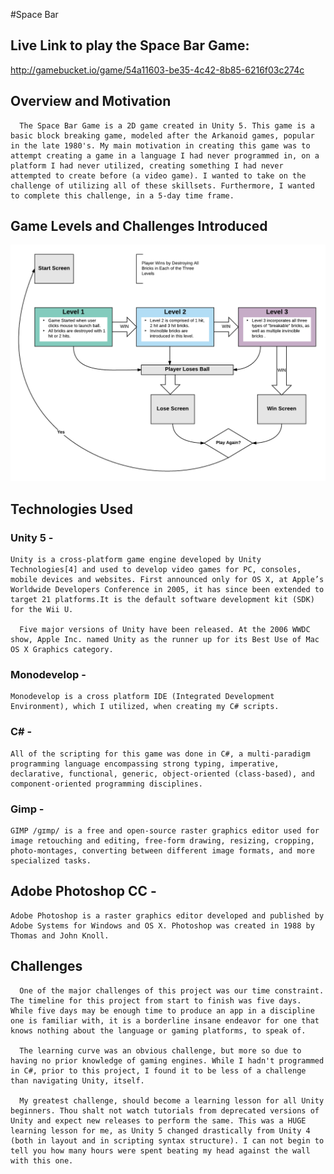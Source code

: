 #Space Bar

## Live Link to play the Space Bar Game:
http://gamebucket.io/game/54a11603-be35-4c42-8b85-6216f03c274c
   

## Overview and Motivation
      The Space Bar Game is a 2D game created in Unity 5. This game is a basic block breaking game, modeled after the Arkanoid games, popular in the late 1980's. My main motivation in creating this game was to attempt creating a game in a language I had never programmed in, on a platform I had never utilized, creating something I had never attempted to create before (a video game). I wanted to take on the challenge of utilizing all of these skillsets. Furthermore, I wanted to complete this challenge, in a 5-day time frame.


## Game Levels and Challenges Introduced
   ![alt tag](/SpaceBarScreenFlow.png)

## Technologies Used

### Unity 5 -

    Unity is a cross-platform game engine developed by Unity Technologies[4] and used to develop video games for PC, consoles, mobile devices and websites. First announced only for OS X, at Apple’s Worldwide Developers Conference in 2005, it has since been extended to target 21 platforms.It is the default software development kit (SDK) for the Wii U.

      Five major versions of Unity have been released. At the 2006 WWDC show, Apple Inc. named Unity as the runner up for its Best Use of Mac OS X Graphics category.
      
### Monodevelop - 

    Monodevelop is a cross platform IDE (Integrated Development Environment), which I utilized, when creating my C# scripts.
    

### C# -

    All of the scripting for this game was done in C#, a multi-paradigm programming language encompassing strong typing, imperative, declarative, functional, generic, object-oriented (class-based), and component-oriented programming disciplines.
    

### Gimp - 

    GIMP /ɡɪmp/ is a free and open-source raster graphics editor used for image retouching and editing, free-form drawing, resizing, cropping, photo-montages, converting between different image formats, and more specialized tasks.

## Adobe Photoshop CC - 

    Adobe Photoshop is a raster graphics editor developed and published by Adobe Systems for Windows and OS X. Photoshop was created in 1988 by Thomas and John Knoll.


## Challenges

      One of the major challenges of this project was our time constraint. The timeline for this project from start to finish was five days. While five days may be enough time to produce an app in a discipline one is familiar with, it is a borderline insane endeavor for one that knows nothing about the language or gaming platforms, to speak of. 

      The learning curve was an obvious challenge, but more so due to having no prior knowledge of gaming engines. While I hadn't programmed in C#, prior to this project, I found it to be less of a challenge than navigating Unity, itself. 

      My greatest challenge, should become a learning lesson for all Unity beginners. Thou shalt not watch tutorials from deprecated versions of Unity and expect new releases to perform the same. This was a HUGE learning lesson for me, as Unity 5 changed drastically from Unity 4 (both in layout and in scripting syntax structure). I can not begin to tell you how many hours were spent beating my head against the wall with this one.

      




